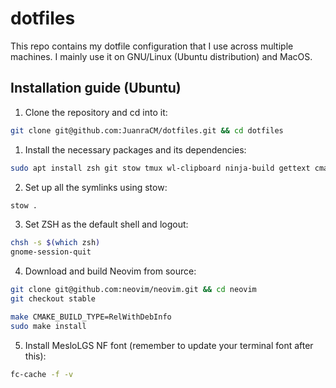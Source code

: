# dotfiles

This repo contains my dotfile configuration that I use across multiple machines. I mainly use it on GNU/Linux (Ubuntu distribution) and MacOS.

## Installation guide (Ubuntu)

1. Clone the repository and cd into it:

```bash
git clone git@github.com:JuanraCM/dotfiles.git && cd dotfiles
```

1. Install the necessary packages and its dependencies:

```bash
sudo apt install zsh git stow tmux wl-clipboard ninja-build gettext cmake unzip curl build-essential
```

2. Set up all the symlinks using stow:

```bash
stow .
```

3. Set ZSH as the default shell and logout:

```bash
chsh -s $(which zsh)
gnome-session-quit
```

4. Download and build Neovim from source:

```bash
git clone git@github.com:neovim/neovim.git && cd neovim
git checkout stable

make CMAKE_BUILD_TYPE=RelWithDebInfo
sudo make install
```

5. Install MesloLGS NF font (remember to update your terminal font after this):

```bash
fc-cache -f -v
```

